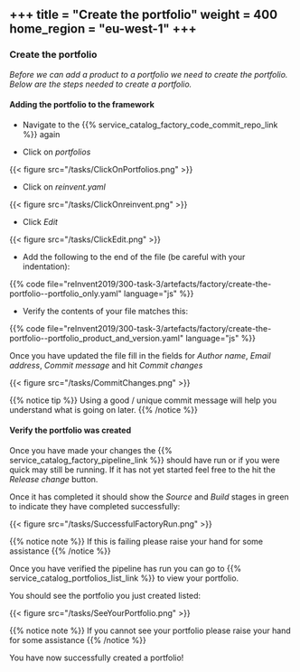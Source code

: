 +++
title = "Create the portfolio"
weight = 400
home_region = "eu-west-1"
+++
---


### Create the portfolio

_Before we can add a product to a portfolio we need to create the portfolio. Below are the steps needed to create a 
portfolio._

#### Adding the portfolio to the framework

- Navigate to the {{% service_catalog_factory_code_commit_repo_link %}} again

- Click on *portfolios*

{{< figure src="/tasks/ClickOnPortfolios.png" >}}

- Click on *reinvent.yaml*

{{< figure src="/tasks/ClickOnreinvent.png" >}}

- Click *Edit*

{{< figure src="/tasks/ClickEdit.png" >}}

- Add the following to the end of the file (be careful with your indentation):

{{% code file="reInvent2019/300-task-3/artefacts/factory/create-the-portfolio--portfolio_only.yaml" language="js" %}}
 
- Verify the contents of your file matches this:

{{% code file="reInvent2019/300-task-3/artefacts/factory/create-the-portfolio--portfolio_product_and_version.yaml" language="js" %}}

Once you have updated the file fill in the fields for *Author name*, *Email address*, *Commit message* and hit 
*Commit changes*

{{< figure src="/tasks/CommitChanges.png" >}}

{{% notice tip %}}
Using a good / unique commit message will help you understand what is going on later.
{{% /notice %}}


#### Verify the portfolio was created

Once you have made your changes the {{% service_catalog_factory_pipeline_link %}} should have run or if you were quick 
may still be running.  If it has not yet started feel free to the hit the *Release change* button.

Once it has completed it should show the *Source* and *Build* stages in green to indicate they have completed 
successfully:

{{< figure src="/tasks/SuccessfulFactoryRun.png" >}}

{{% notice note %}}
If this is failing please raise your hand for some assistance
{{% /notice %}}

Once you have verified the pipeline has run you can go to {{% service_catalog_portfolios_list_link %}} to view your
portfolio.

You should see the portfolio you just created listed:

{{< figure src="/tasks/SeeYourPortfolio.png" >}}

{{% notice note %}}
If you cannot see your portfolio please raise your hand for some assistance
{{% /notice %}}

You have now successfully created a portfolio!



